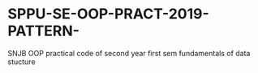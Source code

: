 # SPPU-SE-OOP-PRACT-2019-PATTERN-
SNJB OOP practical code of second year first sem  fundamentals of data stucture
